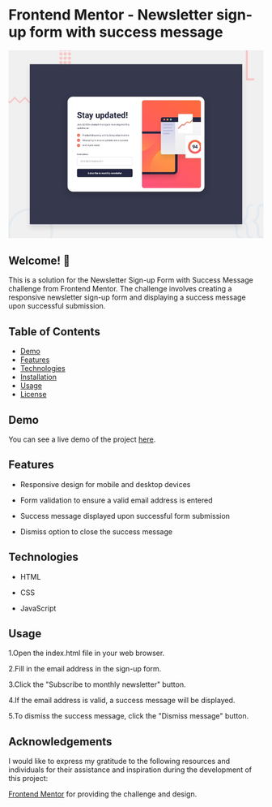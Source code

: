# Frontend Mentor - Newsletter sign-up form with success message

![Design preview for the Newsletter sign-up form with success message coding challenge](./design/desktop-preview.jpg)

## Welcome! 👋

This is a solution for the Newsletter Sign-up Form with Success Message challenge from Frontend Mentor. The challenge involves creating a responsive newsletter sign-up form and displaying a success message upon successful submission.

## Table of Contents

- [Demo](#demo)
- [Features](#features)
- [Technologies](#technologies)
- [Installation](#installation)
- [Usage](#usage)
- [License](#license)

## Demo

You can see a live demo of the project [here](https://ratified.github.io/Newsletter-sign-up-form-with-success-message/).

## Features

- Responsive design for mobile and desktop devices

- Form validation to ensure a valid email address is entered

- Success message displayed upon successful form submission

- Dismiss option to close the success message

## Technologies

- HTML

- CSS

- JavaScript

## Usage
1.Open the index.html file in your web browser.

2.Fill in the email address in the sign-up form.

3.Click the "Subscribe to monthly newsletter" button.

4.If the email address is valid, a success message will be displayed.

5.To dismiss the success message, click the "Dismiss message" button.


## Acknowledgements
I would like to express my gratitude to the following resources and individuals for their assistance and inspiration during the development of this project:

[Frontend Mentor](https://frontendmentor.io/) for providing the challenge and design.
